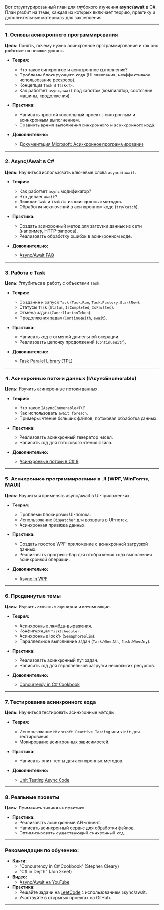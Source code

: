 Вот структурированный план для глубокого изучения **async/await** в C#. План разбит на темы, каждая из которых включает теорию, практику и дополнительные материалы для закрепления.

---

### **1. Основы асинхронного программирования**
**Цель:** Понять, почему нужно асинхронное программирование и как оно работает на низком уровне.

- **Теория:**
  - Что такое синхронное и асинхронное выполнение?
  - Проблемы блокирующего кода (UI зависания, неэффективное использование ресурсов).
  - Концепция `Task` и `Task<T>`.
  - Как работает `async/await` под капотом (компилятор, состояние машины, продолжения).

- **Практика:**
  - Написать простой консольный проект с синхронным и асинхронным выполнением.
  - Сравнить время выполнения синхронного и асинхронного кода.

- **Дополнительно:**
  - [Документация Microsoft: Асинхронное программирование](https://learn.microsoft.com/ru-ru/dotnet/csharp/async)

---

### **2. Async/Await в C#**
**Цель:** Научиться использовать ключевые слова `async` и `await`.

- **Теория:**
  - Как работает `async` модификатор?
  - Что делает `await`?
  - Возврат `Task` и `Task<T>` из асинхронных методов.
  - Обработка исключений в асинхронном коде (`try/catch`).

- **Практика:**
  - Создать асинхронный метод для загрузки данных из сети (например, HTTP-запроса).
  - Реализовать обработку ошибок в асинхронном коде.

- **Дополнительно:**
  - [Async/Await FAQ](https://devblogs.microsoft.com/pfxteam/asyncawait-faq/)

---

### **3. Работа с Task**
**Цель:** Углубиться в работу с объектами `Task`.

- **Теория:**
  - Создание и запуск `Task` (`Task.Run`, `Task.Factory.StartNew`).
  - Статусы `Task` (`Status`, `IsCompleted`, `IsFaulted`).
  - Отмена задач (`CancellationToken`).
  - Продолжения задач (`ContinueWith`, `await`).

- **Практика:**
  - Написать код с отменой длительной операции.
  - Реализовать цепочку продолжений (`ContinueWith`).

- **Дополнительно:**
  - [Task Parallel Library (TPL)](https://learn.microsoft.com/ru-ru/dotnet/standard/parallel-programming/task-parallel-library-tpl)

---

### **4. Асинхронные потоки данных (IAsyncEnumerable)**
**Цель:** Изучить асинхронные потоки данных.

- **Теория:**
  - Что такое `IAsyncEnumerable<T>`?
  - Как использовать `await foreach`.
  - Примеры: чтение больших файлов, потоковая обработка данных.

- **Практика:**
  - Реализовать асинхронный генератор чисел.
  - Написать код для потокового чтения файла.

- **Дополнительно:**
  - [Асинхронные потоки в C# 8](https://devblogs.microsoft.com/dotnet/try-the-new-system-text-json-apis/)

---

### **5. Асинхронное программирование в UI (WPF, WinForms, MAUI)**
**Цель:** Научиться применять async/await в UI-приложениях.

- **Теория:**
  - Проблемы блокировки UI-потока.
  - Использование `Dispatcher` для возврата в UI-поток.
  - Асинхронная привязка данных.

- **Практика:**
  - Создать простое WPF-приложение с асинхронной загрузкой данных.
  - Реализовать прогресс-бар для отображения хода выполнения асинхронной операции.

- **Дополнительно:**
  - [Async in WPF](https://blog.stephencleary.com/2013/01/async-oop-2-constructors.html)

---

### **6. Продвинутые темы**
**Цель:** Изучить сложные сценарии и оптимизации.

- **Теория:**
  - Асинхронные лямбда-выражения.
  - Конфигурация `TaskScheduler`.
  - Асинхронные lock’и (`SemaphoreSlim`).
  - Параллельное выполнение задач (`Task.WhenAll`, `Task.WhenAny`).

- **Практика:**
  - Реализовать асинхронный пул задач.
  - Написать код для параллельной загрузки нескольких ресурсов.

- **Дополнительно:**
  - [Concurrency in C# Cookbook](https://www.oreilly.com/library/view/concurrency-in-c/9781492054502/)

---

### **7. Тестирование асинхронного кода**
**Цель:** Научиться тестировать асинхронные методы.

- **Теория:**
  - Использование `Microsoft.Reactive.Testing` или `xUnit` для тестирования.
  - Мокирование асинхронных зависимостей.

- **Практика:**
  - Написать юнит-тесты для асинхронных методов.

- **Дополнительно:**
  - [Unit Testing Async Code](https://learn.microsoft.com/ru-ru/dotnet/core/testing/unit-testing-best-practices#async)

---

### **8. Реальные проекты**
**Цель:** Применить знания на практике.

- **Практика:**
  - Реализовать асинхронный API-клиент.
  - Написать асинхронный сервис для обработки файлов.
  - Оптимизировать существующий синхронный код.

---

### **Рекомендации по обучению:**
- **Книги:**
  - "Concurrency in C# Cookbook" (Stephen Cleary)
  - "C# in Depth" (Jon Skeet)
- **Видео:**
  - [Async/Await на YouTube](https://www.youtube.com/results?search_query=c%23+async+await)
- **Практика:**
  - Решайте задачи на [LeetCode](https://leetcode.com/) с использованием async/await.
  - Участвуйте в открытых проектах на GitHub.

---